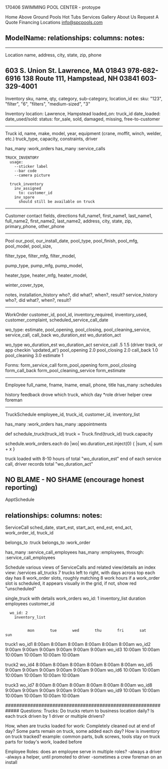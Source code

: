 170406
SWIMMING POOL CENTER - protoype

Home  Above Ground Pools  Hot Tubs  Services  Gallery  About Us  Request A Quote  Financing  Locations
info@spcpools.com

ModelName:
relationships:
columns:
notes:
--------------------------------------------------------


--------------------------------------------------------
Location
  name, address, city, state, zip, phone

  603 S. Union St.  Lawrence,   MA 01843  978-682-6916
  138 Route 111,    Hampstead,  NH 03841  603-329-4001
--------------------------------------------------------   
Inventory
  sku, name, qty, category, sub-category, location_id 
  ex: sku: "123", "filter", "6", "filters", "medium-sized", "3"

  Inventory
  location: Lawrence, Hampstead 
  loaded_on: truck_id
  date_loaded:
  date_used/sold:
  status: for_sale, sold, damaged, missing, free-to-customer

-------------------------------------------------------- 
Truck 
  id, name, make, model, year, equipment (crane, moffit, winch, welder, etc.)
  truck_type, capacity, constraints, driver
  
  has_many :work_orders
  has_many :service_calls
  

    TRUCK_INVENTORY
      usage:
        --sticker label 
        --bar code
        --camera picture

      truck_inventory
        inv_assigned 
          to: customer_id
        inv_spare
          should still be available on truck
 
--------------------------------------------------------

Customer
  contact fields, directions
  full_name1, first_name1, last_name1, 
  full_name2, first_name2, last_name2, 
  address, city, state, zip, primary_phone, other_phone

--------------------------------------------------------
Pool
  our_pool,
    our_install_date,
  pool_type,
  pool_finish,
  pool_mfg,
  pool_model,
  pool_size,

  filter_type,
  filter_mfg,
  filter_model,

  pump_type,
  pump_mfg,
  pump_model,

  heater_type,
  heater_mfg,
  heater_model,
  
  winter_cover_type,

  notes,
    installation_history
      who?, did what?, when?, result?
    service_history
      who?, did what?, when?, result?
 
--------------------------------------------------------
WorkOrder
  customer_id, pool_id, inventory_required, inventory_used, customer_complaint, scheduled_service_call_date

  wo_type: estimate, pool_opening, pool_closing, pool_cleaning_service, service_call, call_back 
  wo_duration_est
  wo_duration_act

  wo_type          wo_duration_est  wo_duration_act
  service_call     .5               1.5 (driver track, or app checkin 'updated_at')
  pool_opening     2.0
  pool_closing     2.0
  call_back        1.0
  pool_cleaning    3.0
  estimate         1


Forms:
  form_service_call
  form_pool_opening
  form_pool_closing
  form_call_back
  form_pool_cleaning_service
  form_estimate
 
--------------------------------------------------------
Employee
  full_name, fname, lname, email, phone, title
  has_many :schedules

  history
    feedback
    drove which truck, which day
  *role
    driver
    helper
    crew foreman

--------------------------------------------------------
TruckSchedule
  employee_id, truck_id, customer_id, inventory_list
  
  has_many :work_orders
  has_many :appointments
 
def schedule_truck(truck_id)
  truck = Truck.find(truck_id)
  truck.capacity

  schedule.work_orders.each do |wo|
  wo.duration_est.inject(0) { |sum, x| sum + x }


  truck loaded with 8-10 hours of total "wo_duration_est"
  end of each service call, driver records total "wo_duration_act"

  NO BLAME - NO SHAME (encourage honest reporting)
--------------------------------------------------------

ApptSchedule
  

relationships:
columns:
notes:
--------------------------------------------------------

ServiceCall
  sched_date, start_est, start_act, end_est, end_act, work_order_id, truck_id

  belongs_to :truck
  belongs_to :work_order

  has_many :service_call_employees
  has_many :employees, through: :service_call_employees


Schedule
  various views of ServiceCalls and related view/details
  an index view: /services
  all_trucks
    7 trucks left to right, with days across top
    each day has 8 work_order slots, roughly matching 8 work hours
    if a work_order slot is scheduled, it appears visually in the grid, if not, show red "unscheduled"

  single_truck with details 
    work_orders
      wo_id: 1
        inventory_list
        duration
        employees
        customer_id

      wo_id: 2
        inventory_list


              mon       tue       wed       thu       fri       sat       sun
  truck1
    wo_id1    8:00am    8:00am    8:00am    8:00am    8:00am    8:00am
    wo_id2    9:00am    9:00am    9:00am    9:00am    9:00am    9:00am
    wo_id3    10:00am   10:00am   10:00am   10:00am   10:00am   10:00am
   
  truck2
    wo_id4    8:00am    8:00am    8:00am    8:00am    8:00am    8:00am
    wo_id5    9:00am    9:00am    9:00am    9:00am    9:00am    9:00am
    wo_id6    10:00am   10:00am   10:00am   10:00am   10:00am   10:00am

  truck3
    wo_id7    8:00am    8:00am    8:00am    8:00am    8:00am    8:00am
    wo_id8    9:00am    9:00am    9:00am    9:00am    9:00am    9:00am
    wo_id9    10:00am   10:00am   10:00am   10:00am   10:00am   10:00am

#############################################################
Questions:
  Trucks:
    Do trucks return to business location daily?
    Is each truck driven by 1 driver or multiple drivers?
  
  How, when are trucks loaded for work:
    Completely cleaned out at end of day?
    Some parts remain on truck, some added each day?
    How is inventory on truck tracked?
      example: common parts, bulk screws, tools stay on truck
               parts for today's work, loaded before 

  Employee
    Roles: does an employee serve in multiple roles?
      -always a driver
      -always a helper, until promoted to driver
      -sometimes a crew foreman on an install









